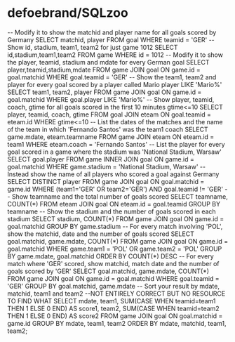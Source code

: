 # defoebrand/SQLzoo

 -- Modify it to show the matchid and player name for all goals scored by Germany SELECT matchid, player FROM goal WHERE teamid = 'GER' -- Show id, stadium, team1, team2 for just game 1012 SELECT id,stadium,team1,team2 FROM game WHERE id = 1012 -- Modify it to show the player, teamid, stadium and mdate for every German goal SELECT player,teamid,stadium,mdate FROM game JOIN goal ON game.id = goal.matchid WHERE goal.teamid = 'GER' -- Show the team1, team2 and player for every goal scored by a player called Mario player LIKE 'Mario%' SELECT team1, team2, player FROM game JOIN goal ON game.id = goal.matchid WHERE goal.player LIKE 'Mario%' -- Show player, teamid, coach, gtime for all goals scored in the first 10 minutes gtime&lt;=10 SELECT player, teamid, coach, gtime FROM goal JOIN eteam ON goal.teamid = eteam.id WHERE gtime&lt;=10 -- List the dates of the matches and the name of the team in which 'Fernando Santos' was the team1 coach SELECT game.mdate, eteam.teamname FROM game JOIN eteam ON eteam.id = team1 WHERE eteam.coach = 'Fernando Santos' -- List the player for every goal scored in a game where the stadium was 'National Stadium, Warsaw' SELECT goal.player FROM game INNER JOIN goal ON game.id = goal.matchid WHERE game.stadium = 'National Stadium, Warsaw' -- Instead show the name of all players who scored a goal against Germany SELECT DISTINCT player FROM game JOIN goal ON goal.matchid = game.id WHERE \(team1='GER' OR team2='GER'\) AND goal.teamid != 'GER' -- Show teamname and the total number of goals scored SELECT teamname, COUNT\(\*\) FROM eteam JOIN goal ON eteam.id = goal.teamid GROUP BY teamname -- Show the stadium and the number of goals scored in each stadium SELECT stadium, COUNT\(\*\) FROM game JOIN goal ON game.id = goal.matchid GROUP BY game.stadium -- For every match involving 'POL', show the matchid, date and the number of goals scored SELECT goal.matchid, game.mdate, COUNT\(\*\) FROM game JOIN goal ON game.id = goal.matchid WHERE game.team1 = 'POL' OR game.team2 = 'POL' GROUP BY game.mdate, goal.matchid ORDER BY COUNT\(\*\) DESC -- For every match where 'GER' scored, show matchid, match date and the number of goals scored by 'GER' SELECT goal.matchid, game.mdate, COUNT\(\*\) FROM game JOIN goal ON game.id = goal.matchid WHERE goal.teamid = 'GER' GROUP BY goal.matchid, game.mdate -- Sort your result by mdate, matchid, team1 and team2 --NOT ENTIRELY CORRECT BUT NO RESOURCE TO FIND WHAT SELECT mdate, team1, SUM\(CASE WHEN teamid=team1 THEN 1 ELSE 0 END\) AS score1, team2, SUM\(CASE WHEN teamid=team2 THEN 1 ELSE 0 END\) AS score2 FROM game JOIN goal ON goal.matchid = game.id GROUP BY mdate, team1, team2 ORDER BY mdate, matchid, team1, team2;

